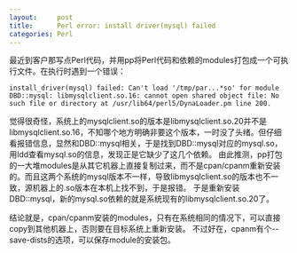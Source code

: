 ```yaml
---
layout:     post
title:      Perl error: install driver(mysql) failed
categories: Perl
---
```


最近到客户那写点Perl代码，并用pp将Perl代码和依赖的modules打包成一个可执行文件。在执行时遇到一个错误：
```
install_driver(mysql) failed: Can't load '/tmp/par...*so' for module DBD::mysql: libmysqlclient.so.16: cannot open shared object file: No such file or directory at /usr/lib64/perl5/DynaLoader.pm line 200.
```
觉得很奇怪，系统上的mysqlclient.so的版本是libmysqlclient.so.20并不是libmysqlclient.so.16，不知哪个地方明确非要这个版本，一时没了头绪。但仔细看报错信息，显然和DBD::mysql相关，于是找到DBD::mysql对应的mysql.so，用ldd查看mysql.so的信息，发现正是它缺少了这几个依赖。
由此推测，pp打包的一大堆modules是从其它机器上直接复制过来，而不是cpan/cpanm重新安装的。而且这两个系统的mysql版本不一样，导致libmysqlclient.so的版本也不一致，源机器上的.so版本在本机上找不到，于是报错。
于是重新安装DBD::mysql，新的mysql.so依赖的就是系统现有的libmysqlclient.so.20了。

结论就是，cpan/cpanm安装的modules，只有在系统相同的情况下，可以直接copy到其他机器上，否则要在目标系统上重新安装。
不过好在，cpanm有个--save-dists的选项，可以保存module的安装包。
